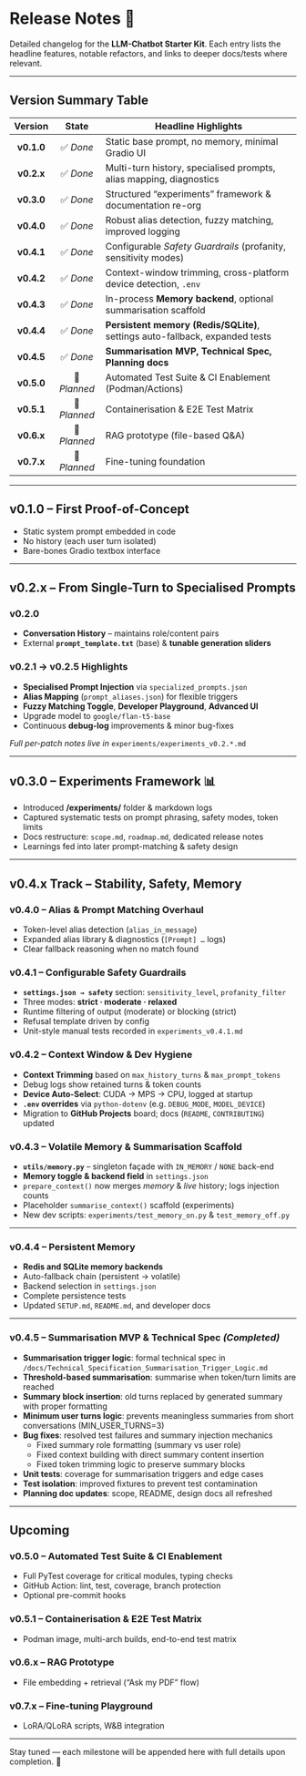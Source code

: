 # Release Notes 📜

Detailed changelog for the **LLM-Chatbot Starter Kit**.
Each entry lists the headline features, notable refactors, and links to deeper docs/tests where relevant.

---

## Version Summary Table

| Version   | State      | Headline Highlights                                                |
|:---------:|:----------:|--------------------------------------------------------------------|
| **v0.1.0** | ✅ *Done* | Static base prompt, no memory, minimal Gradio UI                  |
| **v0.2.x** | ✅ *Done* | Multi-turn history, specialised prompts, alias mapping, diagnostics |
| **v0.3.0** | ✅ *Done* | Structured “experiments” framework & documentation re-org          |
| **v0.4.0** | ✅ *Done* | Robust alias detection, fuzzy matching, improved logging           |
| **v0.4.1** | ✅ *Done* | Configurable *Safety Guardrails* (profanity, sensitivity modes)    |
| **v0.4.2** | ✅ *Done* | Context-window trimming, cross-platform device detection, `.env`   |
| **v0.4.3** | ✅ *Done* | In-process **Memory backend**, optional summarisation scaffold     |
| **v0.4.4** | ✅ *Done* | **Persistent memory (Redis/SQLite)**, settings auto-fallback, expanded tests |
| **v0.4.5** | ✅ *Done* | **Summarisation MVP, Technical Spec, Planning docs**       |
| **v0.5.0** | 🔼 *Planned* | Automated Test Suite & CI Enablement (Podman/Actions)         |
| **v0.5.1** | 🔼 *Planned* | Containerisation & E2E Test Matrix                           |
| **v0.6.x** | 🔼 *Planned* | RAG prototype (file-based Q&A)                                |
| **v0.7.x** | 🔼 *Planned* | Fine-tuning foundation                                        |

---

## v0.1.0 – First Proof-of-Concept

* Static system prompt embedded in code
* No history (each user turn isolated)
* Bare-bones Gradio textbox interface

---

## v0.2.x – From Single-Turn to Specialised Prompts

### v0.2.0
* **Conversation History** – maintains role/content pairs
* External **`prompt_template.txt`** (base) & **tunable generation sliders**

### v0.2.1 → v0.2.5 Highlights
* **Specialised Prompt Injection** via `specialized_prompts.json`
* **Alias Mapping** (`prompt_aliases.json`) for flexible triggers
* **Fuzzy Matching Toggle**, **Developer Playground**, **Advanced UI**
* Upgrade model to `google/flan-t5-base`
* Continuous **debug-log** improvements & minor bug-fixes

*Full per-patch notes live in* `experiments/experiments_v0.2.*.md`

---

## v0.3.0 – Experiments Framework 📊

* Introduced **/experiments/** folder & markdown logs
* Captured systematic tests on prompt phrasing, safety modes, token limits
* Docs restructure: `scope.md`, `roadmap.md`, dedicated release notes
* Learnings fed into later prompt-matching & safety design

---

## v0.4.x Track – Stability, Safety, Memory

### v0.4.0 – Alias & Prompt Matching Overhaul
* Token-level alias detection (`alias_in_message`)
* Expanded alias library & diagnostics (`[Prompt] …` logs)
* Clear fallback reasoning when no match found

### v0.4.1 – Configurable Safety Guardrails
* **`settings.json → safety`** section: `sensitivity_level`, `profanity_filter`
* Three modes: **strict · moderate · relaxed**
* Runtime filtering of output (moderate) or blocking (strict)
* Refusal template driven by config
* Unit-style manual tests recorded in `experiments_v0.4.1.md`

### v0.4.2 – Context Window & Dev Hygiene
* **Context Trimming** based on `max_history_turns` & `max_prompt_tokens`
* Debug logs show retained turns & token counts
* **Device Auto-Select**: CUDA → MPS → CPU, logged at startup
* **`.env` overrides** via `python-dotenv` (e.g. `DEBUG_MODE`, `MODEL_DEVICE`)
* Migration to **GitHub Projects** board; docs (`README`, `CONTRIBUTING`) updated

### v0.4.3 – Volatile Memory & Summarisation Scaffold
* **`utils/memory.py`** – singleton façade with `IN_MEMORY` / `NONE` back-end
* **Memory toggle & backend field** in `settings.json`
* `prepare_context()` now merges *memory* & *live* history; logs injection counts
* Placeholder `summarise_context()` scaffold (experiments)
* New dev scripts: `experiments/test_memory_on.py` & `test_memory_off.py`

---

### v0.4.4 – Persistent Memory

* **Redis and SQLite memory backends**
* Auto-fallback chain (persistent → volatile)
* Backend selection in `settings.json`
* Complete persistence tests
* Updated `SETUP.md`, `README.md`, and developer docs

---

### v0.4.5 – Summarisation MVP & Technical Spec *(Completed)*

* **Summarisation trigger logic**: formal technical spec in `/docs/Technical_Specification_Summarisation_Trigger_Logic.md`
* **Threshold-based summarisation**: summarise when token/turn limits are reached  
* **Summary block insertion**: old turns replaced by generated summary with proper formatting
* **Minimum user turns logic**: prevents meaningless summaries from short conversations (MIN_USER_TURNS=3)
* **Bug fixes**: resolved test failures and summary injection mechanics
  - Fixed summary role formatting (summary vs user role)
  - Fixed context building with direct summary content insertion
  - Fixed token trimming logic to preserve summary blocks
* **Unit tests**: coverage for summarisation triggers and edge cases
* **Test isolation**: improved fixtures to prevent test contamination  
* **Planning doc updates**: scope, README, design docs all refreshed

---

## Upcoming

### v0.5.0 – Automated Test Suite & CI Enablement

* Full PyTest coverage for critical modules, typing checks
* GitHub Action: lint, test, coverage, branch protection
* Optional pre-commit hooks

### v0.5.1 – Containerisation & E2E Test Matrix

* Podman image, multi-arch builds, end-to-end test matrix

### v0.6.x – RAG Prototype

* File embedding + retrieval (“Ask my PDF” flow)

### v0.7.x – Fine-tuning Playground

* LoRA/QLoRA scripts, W&B integration

---

Stay tuned — each milestone will be appended here with full details upon completion. 🚀

